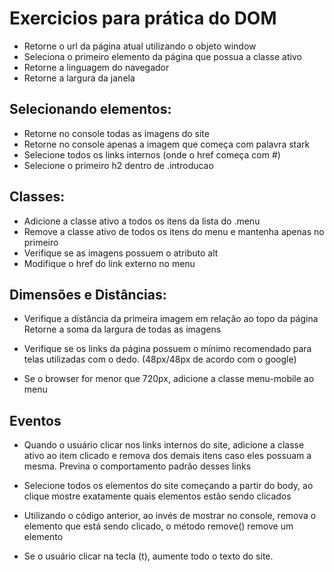 # Exercicios para prática do DOM

- Retorne o url da página atual utilizando o objeto window
- Seleciona o primeiro elemento da página que possua a classe ativo
- Retorne a linguagem do navegador
- Retorne a largura da janela 

## Selecionando elementos: 

- Retorne no console todas as imagens do site
- Retorne no console apenas a imagem que começa com palavra stark
- Selecione todos os links internos (onde o href começa com #)
- Selecione o primeiro h2 dentro de .introducao

## Classes:
- Adicione a classe ativo a todos os itens da lista do .menu
- Remove a classe ativo de todos os itens do menu e mantenha apenas no primeiro
- Verifique se as imagens possuem o atributo alt
- Modifique o href do link externo no menu

## Dimensões e Distâncias:
- Verifique a distância da primeira imagem em relação ao topo da página Retorne a soma da largura de todas as imagens

- Verifique se os links da página possuem o mínimo recomendado para telas utilizadas
com o dedo. (48px/48px de acordo com o google)

- Se o browser for menor que 720px, adicione a classe menu-mobile ao menu

## Eventos 
- Quando o usuário clicar nos links internos do site,
adicione a classe ativo ao item clicado e remova dos
demais itens caso eles possuam a mesma. Previna
o comportamento padrão desses links

- Selecione todos os elementos do site começando a partir do body,
ao clique mostre exatamente quais elementos estão sendo clicados

- Utilizando o código anterior, ao invés de mostrar no console,
remova o elemento que está sendo clicado, o método remove() remove um elemento
- Se o usuário clicar na tecla (t), aumente todo o texto do site. 
